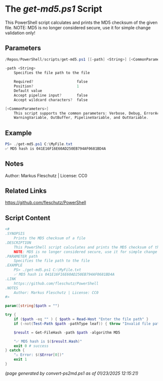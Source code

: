 The *get-md5.ps1* Script
===========================

This PowerShell script calculates and prints the MD5 checksum of the given file.
NOTE: MD5 is no longer considered secure, use it for simple change validation only!

Parameters
----------
```powershell
/Repos/PowerShell/scripts/get-md5.ps1 [[-path] <String>] [<CommonParameters>]

-path <String>
    Specifies the file path to the file
    
    Required?                    false
    Position?                    1
    Default value                
    Accept pipeline input?       false
    Accept wildcard characters?  false

[<CommonParameters>]
    This script supports the common parameters: Verbose, Debug, ErrorAction, ErrorVariable, WarningAction, 
    WarningVariable, OutBuffer, PipelineVariable, and OutVariable.
```

Example
-------
```powershell
PS> ./get-md5.ps1 C:\MyFile.txt
✅ MD5 hash is 041E16F16E60AD250EB794AF0681BD4A

```

Notes
-----
Author: Markus Fleschutz | License: CC0

Related Links
-------------
https://github.com/fleschutz/PowerShell

Script Content
--------------
```powershell
<#
.SYNOPSIS
	Prints the MD5 checksum of a file
.DESCRIPTION
	This PowerShell script calculates and prints the MD5 checksum of the given file.
	NOTE: MD5 is no longer considered secure, use it for simple change validation only!
.PARAMETER path
	Specifies the file path to the file
.EXAMPLE
	PS> ./get-md5.ps1 C:\MyFile.txt
	✅ MD5 hash is 041E16F16E60AD250EB794AF0681BD4A
.LINK
	https://github.com/fleschutz/PowerShell
.NOTES
	Author: Markus Fleschutz | License: CC0
#>

param([string]$path = "")

try {
	if ($path -eq "" ) { $path = Read-Host "Enter the file path" }
	if (-not(Test-Path $path -pathType leaf)) { throw "Invalid file path given: $path" }

	$result = Get-FileHash -path $path -algorithm MD5

	"✅ MD5 hash is $($result.Hash)"
	exit 0 # success
} catch {
	"⚠️ Error: $($Error[0])"
	exit 1
}
```

*(page generated by convert-ps2md.ps1 as of 01/23/2025 12:15:21)*
